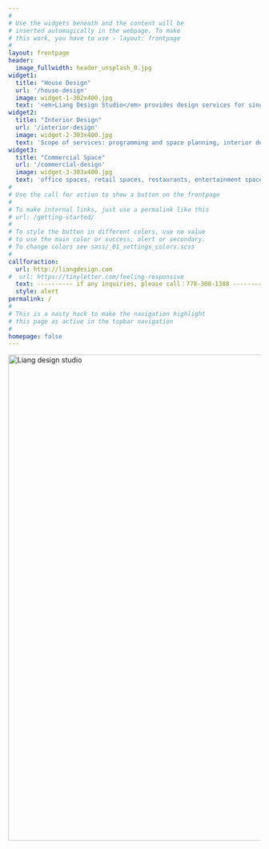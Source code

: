 ```yaml
---
#
# Use the widgets beneath and the content will be
# inserted automagically in the webpage. To make
# this work, you have to use › layout: frontpage
#
layout: frontpage
header:
  image_fullwidth: header_unsplash_0.jpg
widget1:
  title: "House Design"
  url: '/house-design'
  image: widget-1-302x400.jpg
  text: '<em>Liang Design Studio</em> provides design services for single family house, laneway house, and home renovation。'
widget2:
  title: "Interior Design"
  url: '/interior-design'
  image: widget-2-303x400.jpg
  text: 'Scope of services: programming and space planning, interior design, construction documents, and project administration.'
widget3:
  title: "Commercial Space"
  url: '/commercial-design'
  image: widget-3-303x400.jpg
  text: 'office spaces, retail spaces, restaurants, entertainment spaces, etc. Assist to apply construction permits from city hall'
#
# Use the call for action to show a button on the frontpage
#
# To make internal links, just use a permalink like this
# url: /getting-started/
#
# To style the button in different colors, use no value
# to use the main color or success, alert or secondary.
# To change colors see sass/_01_settings_colors.scss
#
callforaction:
  url: http://liangdesign.com
#  url: https://tinyletter.com/feeling-responsive
  text: ---------- if any inquiries, please call：778-300-1388 ----------
  style: alert
permalink: /
#
# This is a nasty hack to make the navigation highlight
# this page as active in the topbar navigation
#
homepage: false
---
```

<div class="row t30">
	<div class="small-12 columns">
		<img src="{{ site.urlimg }}/liangdesign-home-01.jpg" width="970" alt="Liang design studio">
	</div><!-- /.small-12.columns -->
</div><!-- /.row -->
